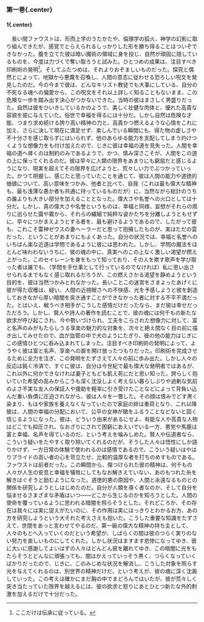 ### 第一巻{.center}

#### 1{.center}

　長い間ファウストは、形而上学のうたかたや、倫理学の狐火、神学の幻影に取り組んできたが、感覚でとらえられるしっかりした形を勝ち得ることはついぞできなかった。腹を立てた彼は暗い魔術の領域に身を投じ、自然が頑固に隠しているものを、今度は力づくで奪い取ろうと試みた。ひとつめの成果は、注目すべき印刷術の発明[^1]。そしてふたつめは、それよりおぞましいものだった。探究と偶然とによって、地獄から悪魔を召喚し、人間の意志に従わせる恐ろしい呪文を発見したのだ。今の今まで彼は、どんなキリスト教徒でも大事にしている、自分の不死なる魂への偏愛から、この呪文をそれ以上詳しく知ることもないまま、この危険な一歩を踏み出す決心がつかないできた。当時の彼はまさしく男盛りだった。自然は彼をひいきしているかのようで、美しく壮健な肉体と、優れた高貴な容貌を彼に与えていた。俗世で幸福を得るには十分だ。しかし自然は危険な才能、つまり求め続ける誇り高い精神の力と、高貴かつ燃えるような心情をこれに加え、さらに決して現在に満足せず、楽しんでいる瞬間にも、得た物の虚しさや不十分さを感じ取らずにはいられず、他のあらゆる能力を支配してしまう灼けつくような想像力をも付け加えたので、じきに彼は幸福の道を見失った。人間を幸福の道へ導くのは制約のみであるようで、かつ、慎み深さこそが、人間をこの道の上に保ってくれるのだ。彼は早々に人類の限界をあまりにも窮屈だと感じるようになり、現実を超えてその限界を広げようと、荒々しい力でぶつかっていった。かつて把握し、感じたと思っていたことを通じて、彼は人間の能力や道徳的価値について、高い意味をつかみ、他者と比べて、自我（これは最も偉大な精神も、最も浅薄な愚か者も共通に持っているものだが）に、当然ながら総計のうちの誰よりも大きい部分を加えることとなった。偉大さや名誉への火口としては十分だ。しかし、真の偉大さや名誉というものは、幸福と同様、妄想がそれらの周りに巡らせた靄や霧から、それらの繊細で純粋な姿かたちを分離しようともせずに、早々につかまえようとする者を、最も避けるようであるので、したがって彼も、これこそ雷神ゼウスの妻ヘーラーだと思って抱擁したものが、実はただの雲だった、ということがあまりにもよくあった。自分の状況では、幸福と名誉へのいちばん楽な近道は学問であるように彼には思われた。しかし、学問の魔法をほとんど味わわないうちに、彼の魂の中に、真実へのこの上なく激しい渇望が燃え上がった。このセイレーンを身をもって知っており、その人を欺す歌声を学び取った者は誰でも、（学問を手仕事として行っているのでなければ）私に思い出させられるまでもなく感じ取れるだろうが、この燃えさかる渇望を静めようという目的を、彼は当然つかみとれなかった。長いことこの迷宮をさまよったあげくに彼が得た収穫は、疑い、人間の近視眼さへの不快感、光を予感しようと彼を創造しておきながら厚い暗闇を突き通すことができなかった者に対する不平不満だった。とはいえ、戦うべき相手がこうした感情だけだったなら、まだ彼は幸せだっただろう。しかし、賢人や詩人の著作を読むことで、彼の魂には何千もの新たな欲求が呼び起こされ、今や勢いづけられ、工夫をこらされた想像力に対して、富と名声のみがもたらしうる享楽の魅力的な対象を、次々と絶え間なく目の前に描き出してみせたので、血が血管の中で犬のようにたぎり、彼の他の能力はじぎにこの感情ひとつに呑み込まれてしまった。注目すべき印刷術の発明によって、ようやく彼は富と名声、享楽への扉を開け放ったつもりだった。印刷術を完成させるために全力を注ぎ、この発明をたずさえて人々の前に歩み出た。しかし人々の反応は鈍く冷済で、すぐに彼は、自分は今世紀で最も偉大な発明者ではあるが、これ以外に何かできなければ妻子ともども飢え死にだと思い知った。誇らしく抱いていた希望の高みからこうも深く沈没しよく考えない暮らしぶりや過剰な気前のよさ不実な友人の保証人や援助を軽率に引き受けたことなどによって背負い込んだ重い負債に圧迫されながら、彼は人々を一瞥した。その顔は恨みでどす黒く染まり、もはや家族を養えなくなっていたので家庭の絆は重荷となり、これ以降彼は、人間の幸福の分配において、公平の女神が緻をふるうことなどないと固く信じるようになった。彼は、どういう由来があるにせよ、有能な人や高貴な人物はどこでも抑圧され、なおざりにされて困窮にあえいでいる一方、悪党や馬鹿は富と幸福、名声を得ているのだ、という考えを噛みしめた。賢人や伝道者なら、こういう疑いをたやすく取り除いてくれるのだが、そうした人々は悟性にしか語りかけず、一方日常の体験で使われるのは感情であるので、こういう疑いはやはりプライドの高い者の心を苛立たせ、比較的温厚な者を打ちのめすものである。ファウストは前者だった。この瞬間から、傷つけられた彼の精神は、何千もの人々が人生の安息と幸福を犠牲にしてもなお解きえていない、あのもつれた糸を解きほぐそうと励むようになった。道徳的悪の原因や、人間と永遠なるものとの関係を研究しようとしはじめたのだ。自分が人類を導く者なのか、そして自分を悩ませるさまざまな矛盾はいつ――どこから生じるのかを知ろうとした。人間の使命を覆っているように思われる暗闇を照らそうとした。それどころか、その存在は我々には実に捉えがたいのに、その作用は実にはっきりとわかるお方、あの方を研究しようという大それた考えさえも抱いた。こうした重要な知識をたずさえて、世間をあっと言わせてやるのだ、第一級の偉大な精神の持ち主として、人々のもとへ入っていくのだという希望が、しばらくの間は彼のつらく実りのない努力を楽しいものにしてくれた。しかし状況はますます悲惨になってゆき、彼に大いに感謝してよいはずの人々はどんどん彼を離れてゆき、この暗闇に光をもたらそうとどんなに頑張っても、闇はかえっていっそう黒く、つらくなっていくばかりだったので、じきに、このみじめな状況を解消し、こうした対象を照らす光を与えてくれるのは、別世界の精神だけだ、という考えが、彼の魂に深く沈澱していった。この考えは確かにまだ胸の中でまどろんではいたが、彼が荒々しく突き当たっていた限界を越えるには、彼の欲求と怒りにあとひとつ新たな外的刺激を加えるだけで十分だった。
[^1]: ここだけは伝承に従っている。